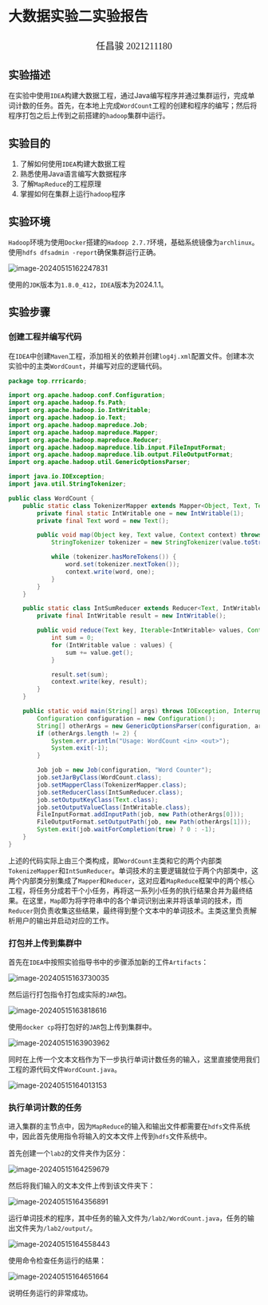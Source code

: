 # 大数据实验二实验报告

<center><div style='height:2mm;'></div><div style="font-family:华文楷体;font-size:14pt;">任昌骏 2021211180</div></center>

## 实验描述

在实验中使用`IDEA`构建大数据工程，通过Java编写程序并通过集群运行，完成单词计数的任务。首先，在本地上完成`WordCount`工程的创建和程序的编写；然后将程序打包之后上传到之前搭建的`hadoop`集群中运行。

## 实验目的

1. 了解如何使用`IDEA`构建大数据工程
2. 熟悉使用Java语言编写大数据程序
3. 了解`MapReduce`的工程原理
4. 掌握如何在集群上运行`hadoop`程序

## 实验环境

`Hadoop`环境为使用`Docker`搭建的`Hadoop 2.7.7`环境，基础系统镜像为`archlinux`。使用`hdfs dfsadmin -report`确保集群运行正确。

![image-20240515162247831](实验二实验报告/image-20240515162247831.png)

使用的`JDK`版本为`1.8.0_412`，`IDEA`版本为2024.1.1。

## 实验步骤

### 创建工程并编写代码

在`IDEA`中创建`Maven`工程，添加相关的依赖并创建`log4j.xml`配置文件。创建本次实验中的主类`WordCount`，并编写对应的逻辑代码。

```java
package top.rrricardo;

import org.apache.hadoop.conf.Configuration;
import org.apache.hadoop.fs.Path;
import org.apache.hadoop.io.IntWritable;
import org.apache.hadoop.io.Text;
import org.apache.hadoop.mapreduce.Job;
import org.apache.hadoop.mapreduce.Mapper;
import org.apache.hadoop.mapreduce.Reducer;
import org.apache.hadoop.mapreduce.lib.input.FileInputFormat;
import org.apache.hadoop.mapreduce.lib.output.FileOutputFormat;
import org.apache.hadoop.util.GenericOptionsParser;

import java.io.IOException;
import java.util.StringTokenizer;

public class WordCount {
    public static class TokenizerMapper extends Mapper<Object, Text, Text, IntWritable> {
        private final static IntWritable one = new IntWritable(1);
        private final Text word = new Text();

        public void map(Object key, Text value, Context context) throws IOException, InterruptedException {
            StringTokenizer tokenizer = new StringTokenizer(value.toString());

            while (tokenizer.hasMoreTokens()) {
                word.set(tokenizer.nextToken());
                context.write(word, one);
            }
        }
    }

    public static class IntSumReducer extends Reducer<Text, IntWritable, Text, IntWritable> {
        private final IntWritable result = new IntWritable();

        public void reduce(Text key, Iterable<IntWritable> values, Context context) throws IOException, InterruptedException {
            int sum = 0;
            for (IntWritable value : values) {
                sum += value.get();
            }

            result.set(sum);
            context.write(key, result);
        }
    }

    public static void main(String[] args) throws IOException, InterruptedException, ClassNotFoundException {
        Configuration configuration = new Configuration();
        String[] otherArgs = new GenericOptionsParser(configuration, args).getRemainingArgs();
        if (otherArgs.length != 2) {
            System.err.println("Usage: WordCount <in> <out>");
            System.exit(-1);
        }

        Job job = new Job(configuration, "Word Counter");
        job.setJarByClass(WordCount.class);
        job.setMapperClass(TokenizerMapper.class);
        job.setReducerClass(IntSumReducer.class);
        job.setOutputKeyClass(Text.class);
        job.setOutputValueClass(IntWritable.class);
        FileInputFormat.addInputPath(job, new Path(otherArgs[0]));
        FileOutputFormat.setOutputPath(job, new Path(otherArgs[1]));
        System.exit(job.waitForCompletion(true) ? 0 : -1);
    }
}

```

上述的代码实际上由三个类构成，即`WordCount`主类和它的两个内部类`TokenizeMapper`和`IntSumReducer`。单词技术的主要逻辑就位于两个内部类中，这两个内部类分别集成了`Mapper`和`Reducer`，这对应着`MapReduce`框架中的两个核心工程，将任务分成若干个小任务，再将这一系列小任务的执行结果合并为最终结果。在这里，`Map`即为将字符串中的各个单词识别出来并将该单词的技术，而`Reducer`则负责收集这些结果，最终得到整个文本中的单词技术。主类这里负责解析用户的输出并启动对应的工作。

### 打包并上传到集群中

首先在`IDEA`中按照实验指导书中的步骤添加新的工件`Artifacts`：

![image-20240515163730035](实验二实验报告/image-20240515163730035.png)

然后运行打包指令打包成实际的`JAR`包。

![image-20240515163818616](实验二实验报告/image-20240515163818616.png)

使用`docker cp`将打包好的`JAR`包上传到集群中。

![image-20240515163903962](实验二实验报告/image-20240515163903962.png)

同时在上传一个文本文档作为下一步执行单词计数任务的输入，这里直接使用我们工程的源代码文件`WordCount.java`。

![image-20240515164013153](实验二实验报告/image-20240515164013153.png)

### 执行单词计数的任务

进入集群的主节点中，因为`MapReduce`的输入和输出文件都需要在`hdfs`文件系统中，因此首先使用指令将输入的文本文件上传到`hdfs`文件系统中。

首先创建一个`lab2`的文件夹作为区分：

![image-20240515164259679](实验二实验报告/image-20240515164259679.png)

然后将我们输入的文本文件上传到该文件夹下：

![image-20240515164356891](实验二实验报告/image-20240515164356891.png)

运行单词技术的程序，其中任务的输入文件为`/lab2/WordCount.java`，任务的输出文件夹为`/lab2/output/`。

![image-20240515164558443](实验二实验报告/image-20240515164558443.png)

使用命令检查任务运行的结果：

![image-20240515164651664](实验二实验报告/image-20240515164651664.png)

说明任务运行的非常成功。



